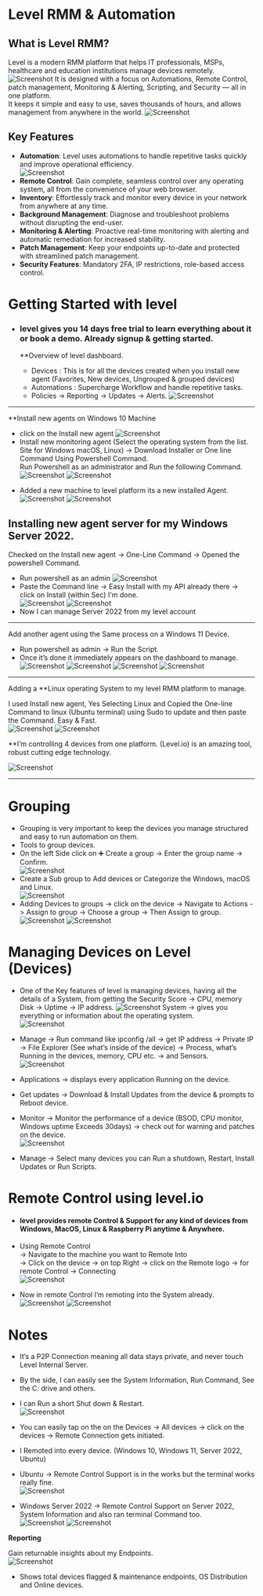 # Level RMM & Automation

## What is Level RMM?
Level is a modern RMM platform that helps IT professionals, MSPs, healthcare and education institutions manage devices remotely.  
![Screenshot](images/screenshot702.jpg)
It is designed with a focus on Automations, Remote Control, patch management, Monitoring & Alerting, Scripting, and Security — all in one platform.  
It keeps it simple and easy to use, saves thousands of hours, and allows management from anywhere in the world.
![Screenshot](images/screenshot703.jpg)

## Key Features
- **Automation**: Level uses automations to handle repetitive tasks quickly and improve operational efficiency.  
![Screenshot](images/screenshot704.jpg)
- **Remote Control**: Gain complete, seamless control over any operating system, all from the convenience of your web browser.  
- **Inventory**: Effortlessly track and monitor every device in your network from anywhere at any time.  
- **Background Management**: Diagnose and troubleshoot problems without disrupting the end-user.  
- **Monitoring & Alerting**: Proactive real-time monitoring with alerting and automatic remediation for increased stability.  
- **Patch Management**: Keep your endpoints up-to-date and protected with streamlined patch management.  
- **Security Features**: Mandatory 2FA, IP restrictions, role-based access control.  
# Getting Started with level

* ### level gives you 14 days free trial to learn everything about it or book a demo. Already signup & getting started.

  **Overview of level dashboard.
  - Devices : This is for all the devices created when you install new agent (Favorites, New devices, Ungrouped & grouped devices)
  - Automations : Supercharge Workflow and handle repetitive tasks.
  - Policies -> Reporting -> Updates -> Alerts.
![Screenshot](images/screenshot799.jpg)
---

**Install new agents on Windows 10 Machine
* click on the Install new agent 
![Screenshot](images/screenshot707.jpg)
* Install new monitoring agent (Select the operating system from the list. Site for Windows macOS, Linux) -> Download Installer or One line Command Using Powershell Command.  
  Run Powershell as an administrator and Run the following Command.
![Screenshot](images/screenshot708.jpg)
![Screenshot](images/screenshot706.jpg)
- Added a new machine to level platform its a new installed Agent.
![Screenshot](images/screenshot705.jpg)
![Screenshot](images/screenshot800.jpg)

## Installing new agent server for my Windows Server 2022. 

  Checked on the Install new agent -> One-Line Command -> Opened the powershell Command.  
* Run powershell as an admin 
![Screenshot](images/screenshot711.jpg)
* Paste the Command line -> Easy Install with my API already there -> click on Install (within Sec) I'm done.  
![Screenshot](images/screenshot712.jpg)
![Screenshot](images/screenshot714.jpg)
* Now I can manage Server 2022 from my level account
---

Add another agent using the Same process on a Windows 11 Device.

* Run powershell as admin -> Run the Script.  
* Once it’s done it immediately appears on the dashboard to manage.  
![Screenshot](images/screenshot716.jpg)
![Screenshot](images/screenshot718.jpg)
![Screenshot](images/screenshot719.jpg)
![Screenshot](images/screenshot720.jpg)

---
Adding a **Linux operating System to my level RMM platform to manage.  

 I used Install new agent, Yes Selecting Linux and Copied the One-line Command to linux (Ubuntu terminal) using Sudo to update and then paste the Command. Easy & Fast.  
 ![Screenshot](images/screenshot724.jpg)
 ![Screenshot](images/screenshot725.jpg)

 **I’m controlling 4 devices from one platform. (Level.io) is an amazing tool, robust cutting edge technology.
 
![Screenshot](images/screenshot728.jpg)

---
# Grouping

* Grouping is very important to keep the devices you manage structured and easy to run automation on them.  
* Tools to group devices.  
* On the left Side click on ➕ Create a group -> Enter the group name -> Confirm.  
![Screenshot](images/screenshot729.jpg)
* Create a Sub group to Add devices or Categorize the Windows, macOS and Linux.  
![Screenshot](images/screenshot730.jpg)
* Adding Devices to groups -> click on the device -> Navigate to Actions -> Assign to group -> Choose a group -> Then Assign to group.  
![Screenshot](images/screenshot732.jpg)
![Screenshot](images/screenshot733.jpg)
# Managing Devices on Level (Devices)

* One of the Key features of level is managing devices, having all the details of a System, from getting the Security Score -> CPU, memory Disk -> Uptime -> IP address.
![Screenshot](images/screenshot734.jpg)
System -> gives you everything or information about the operating system.  
![Screenshot](images/screenshot735.jpg)

* Manage -> Run command like ipconfig /all -> get IP address -> Private IP -> File Explorer (See what’s inside of the device) -> Process, what’s Running in the devices, memory, CPU etc. -> and Sensors.  
![Screenshot](images/screenshot736.jpg)
* Applications -> displays every application Running on the device.  

* Get updates -> Download & Install Updates from the device & prompts to Reboot device.  

* Monitor -> Monitor the performance of a device (BSOD, CPU monitor, Windows uptime Exceeds 30days) -> check out for warning and patches on the device.  
![Screenshot](images/screenshot737.jpg)
* Manage -> Select many devices you can Run a shutdown, Restart, Install Updates or Run Scripts.  

# Remote Control using level.io

* #### level provides remote Control & Support for any kind of devices from Windows, MacOS, Linux & Raspberry Pi anytime & Anywhere.  

* Using Remote Control  
  -> Navigate to the machine you want to Remote Into  
  -> Click on the device -> on top Right -> click on the Remote logo -> for remote Control -> Connecting  
![Screenshot](images/screenshot742.jpg)
* Now in remote Control I’m remoting into the System already.
![Screenshot](images/screenshot744.jpg)
![Screenshot](images/screenshot740.jpg)
# Notes

- It’s a P2P Connection meaning all data stays private, and never touch Level Internal Server.  
- By the side, I can easily see the System Information, Run Command, See the C: drive and others. 
- I can Run a short Shut down & Restart.  
![Screenshot](images/screenshot741.jpg)
- You can easily tap on the on the Devices → All devices → click on the devices → Remote Connection gets initiated.  

- I Remoted into every device. (Windows 10, Windows 11, Server 2022, Ubuntu)

- Ubuntu → Remote Control Support is in the works but the terminal works really fine.  
![Screenshot](images/screenshot747.jpg)

- Windows Server 2022 → Remote Control Support on Server 2022, System Information and also ran terminal Command too.  
![Screenshot](images/screenshot751.jpg)
![Screenshot](images/screenshot750.jpg)

**Reporting**  

  Gain returnable insights about my Endpoints.  
![Screenshot](images/screenshot752.jpg)
- Shows total devices flagged & maintenance endpoints, OS Distribution and Online devices.  
